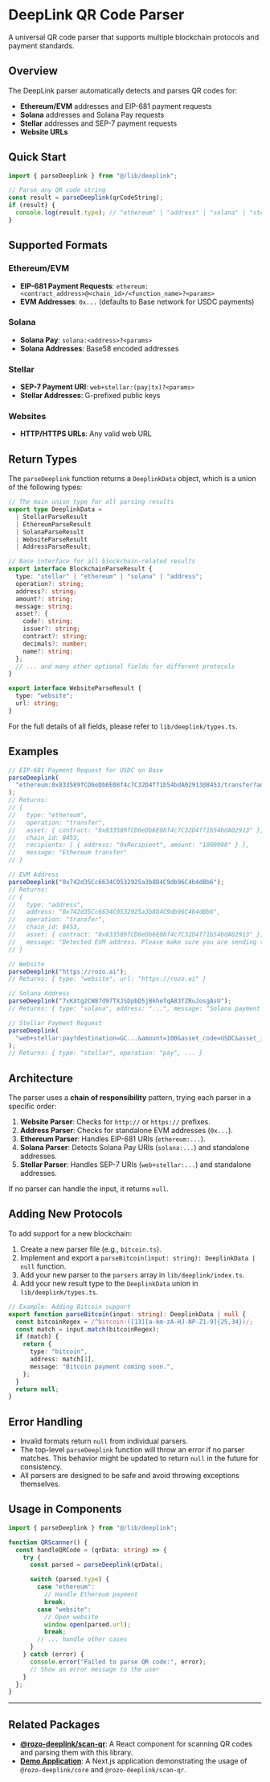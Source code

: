 # DeepLink QR Code Parser

A universal QR code parser that supports multiple blockchain protocols and payment standards.

## Overview

The DeepLink parser automatically detects and parses QR codes for:

- **Ethereum/EVM** addresses and EIP-681 payment requests
- **Solana** addresses and Solana Pay requests
- **Stellar** addresses and SEP-7 payment requests
- **Website URLs**

## Quick Start

```typescript
import { parseDeeplink } from "@/lib/deeplink";

// Parse any QR code string
const result = parseDeeplink(qrCodeString);
if (result) {
  console.log(result.type); // "ethereum" | "address" | "solana" | "stellar" | "website"
}
```

## Supported Formats

### Ethereum/EVM

- **EIP-681 Payment Requests**: `ethereum:<contract_address>@<chain_id>/<function_name>?<params>`
- **EVM Addresses**: `0x...` (defaults to Base network for USDC payments)

### Solana

- **Solana Pay**: `solana:<address>?<params>`
- **Solana Addresses**: Base58 encoded addresses

### Stellar

- **SEP-7 Payment URI**: `web+stellar:(pay|tx)?<params>`
- **Stellar Addresses**: G-prefixed public keys

### Websites

- **HTTP/HTTPS URLs**: Any valid web URL

## Return Types

The `parseDeeplink` function returns a `DeeplinkData` object, which is a union of the following types:

```typescript
// The main union type for all parsing results
export type DeeplinkData =
  | StellarParseResult
  | EthereumParseResult
  | SolanaParseResult
  | WebsiteParseResult
  | AddressParseResult;

// Base interface for all blockchain-related results
export interface BlockchainParseResult {
  type: "stellar" | "ethereum" | "solana" | "address";
  operation?: string;
  address?: string;
  amount?: string;
  message: string;
  asset?: {
    code?: string;
    issuer?: string;
    contract?: string;
    decimals?: number;
    name?: string;
  };
  // ... and many other optional fields for different protocols
}

export interface WebsiteParseResult {
  type: "website";
  url: string;
}
```

For the full details of all fields, please refer to `lib/deeplink/types.ts`.

## Examples

```typescript
// EIP-681 Payment Request for USDC on Base
parseDeeplink(
  "ethereum:0x833589fCD6eDb6E08f4c7C32D4f71b54bdA02913@8453/transfer?address=0xRecipient&uint256=1000000"
);
// Returns:
// {
//   type: "ethereum",
//   operation: "transfer",
//   asset: { contract: "0x833589fCD6eDb6E08f4c7C32D4f71b54bdA02913" },
//   chain_id: 8453,
//   recipients: [ { address: "0xRecipient", amount: "1000000" } ],
//   message: "Ethereum transfer"
// }

// EVM Address
parseDeeplink("0x742d35Cc6634C0532925a3b8D4C9db96C4b4d8b6");
// Returns:
// {
//   type: "address",
//   address: "0x742d35Cc6634C0532925a3b8D4C9db96C4b4d8b6",
//   operation: "transfer",
//   chain_id: 8453,
//   asset: { contract: "0x833589fCD6eDb6E08f4c7C32D4f71b54bdA02913" },
//   message: "Detected EVM address. Please make sure you are sending to Base."
// }

// Website
parseDeeplink("https://rozo.ai");
// Returns: { type: "website", url: "https://rozo.ai" }

// Solana Address
parseDeeplink("7xKXtg2CW87d97TXJSDpbD5jBkheTqA83TZRuJosgAsU");
// Returns: { type: "solana", address: "...", message: "Solana payment coming soon." }

// Stellar Payment Request
parseDeeplink(
  "web+stellar:pay?destination=GC...&amount=100&asset_code=USDC&asset_issuer=GA..."
);
// Returns: { type: "stellar", operation: "pay", ... }
```

## Architecture

The parser uses a **chain of responsibility** pattern, trying each parser in a specific order:

1.  **Website Parser**: Checks for `http://` or `https://` prefixes.
2.  **Address Parser**: Checks for standalone EVM addresses (`0x...`).
3.  **Ethereum Parser**: Handles EIP-681 URIs (`ethereum:...`).
4.  **Solana Parser**: Detects Solana Pay URIs (`solana:...`) and standalone addresses.
5.  **Stellar Parser**: Handles SEP-7 URIs (`web+stellar:...`) and standalone addresses.

If no parser can handle the input, it returns `null`.

## Adding New Protocols

To add support for a new blockchain:

1. Create a new parser file (e.g., `bitcoin.ts`).
2. Implement and export a `parseBitcoin(input: string): DeeplinkData | null` function.
3. Add your new parser to the `parsers` array in `lib/deeplink/index.ts`.
4. Add your new result type to the `DeeplinkData` union in `lib/deeplink/types.ts`.

```typescript
// Example: Adding Bitcoin support
export function parseBitcoin(input: string): DeeplinkData | null {
  const bitcoinRegex = /^bitcoin:([13][a-km-zA-HJ-NP-Z1-9]{25,34})/;
  const match = input.match(bitcoinRegex);
  if (match) {
    return {
      type: "bitcoin",
      address: match[1],
      message: "Bitcoin payment coming soon.",
    };
  }
  return null;
}
```

## Error Handling

- Invalid formats return `null` from individual parsers.
- The top-level `parseDeeplink` function will throw an error if no parser matches. This behavior might be updated to return `null` in the future for consistency.
- All parsers are designed to be safe and avoid throwing exceptions themselves.

## Usage in Components

```typescript
import { parseDeeplink } from "@/lib/deeplink";

function QRScanner() {
  const handleQRCode = (qrData: string) => {
    try {
      const parsed = parseDeeplink(qrData);

      switch (parsed.type) {
        case "ethereum":
          // Handle Ethereum payment
          break;
        case "website":
          // Open website
          window.open(parsed.url);
          break;
        // ... handle other cases
      }
    } catch (error) {
      console.error("Failed to parse QR code:", error);
      // Show an error message to the user
    }
  };
}
```

---

## Related Packages

- **[@rozo-deeplink/scan-qr](../scan-qr)**: A React component for scanning QR codes and parsing them with this library.
- **[Demo Application](../../apps/demo)**: A Next.js application demonstrating the usage of `@rozo-deeplink/core` and `@rozo-deeplink/scan-qr`.
